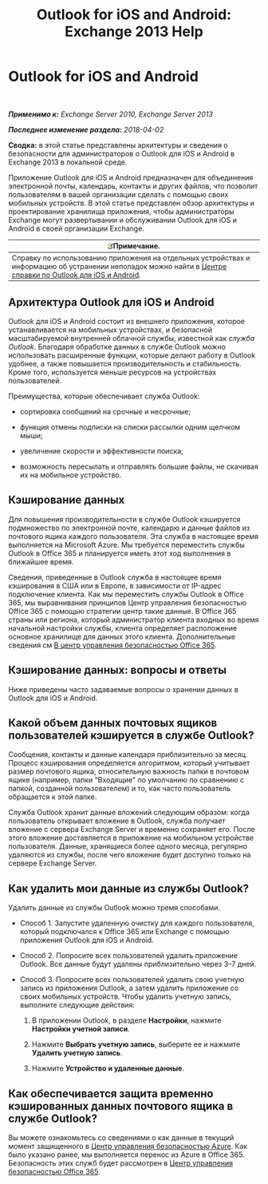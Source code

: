 ﻿---
title: 'Outlook for iOS and Android: Exchange 2013 Help'
TOCTitle: Outlook for iOS and Android
ms:assetid: 3a66817c-30da-4965-a6db-2955b5365b0f
ms:mtpsurl: https://technet.microsoft.com/ru-ru/library/Mt465744(v=EXCHG.150)
ms:contentKeyID: 70061290
ms.date: 05/22/2018
mtps_version: v=EXCHG.150
ms.translationtype: MT
---

# Outlook for iOS and Android

 

_**Применимо к:** Exchange Server 2010, Exchange Server 2013_

_**Последнее изменение раздела:** 2018-04-02_

**Сводка:**  в этой статье представлены архитектуры и сведения о безопасности для администраторов о Outlook для iOS и Android в Exchange 2013 в локальной среде.

Приложение Outlook для iOS и Android предназначен для объединения электронной почты, календарь, контакты и других файлов, что позволит пользователям в вашей организации сделать с помощью своих мобильных устройств. В этой статье представлен обзор архитектуры и проектирование хранилища приложения, чтобы администраторы Exchange могут развертывании и обслуживании Outlook для iOS и Android в своей организации Exchange.

<table>
<thead>
<tr class="header">
<th><img src="images/JJ126620.note(EXCHG.150).gif" title="Примечание" alt="Примечание" />Примечание.</th>
</tr>
</thead>
<tbody>
<tr class="odd">
<td>Справку по использованию приложения на отдельных устройствах и информацию об устранении неполадок можно найти в <a href="https://support.office.com/ru-ru/article/outlook-for-ios-and-android-help-center-cd84214e-a5ac-4e95-9ea3-e07f78d0cde6">Центре справки по Outlook для iOS и Android</a>.</td>
</tr>
</tbody>
</table>


## Архитектура Outlook для iOS и Android

Outlook для iOS и Android состоит из внешнего приложения, которое устанавливается на мобильных устройствах, и безопасной масштабируемой внутренней облачной службы, известной как *служба Outlook*. Благодаря обработке данных в службе Outlook можно использовать расширенные функции, которые делают работу в Outlook удобнее, а также повышается производительность и стабильность. Кроме того, используется меньше ресурсов на устройствах пользователей.

Преимущества, которые обеспечивает служба Outlook:

  - сортировка сообщений на срочные и несрочные;

  - функция отмены подписки на списки рассылки одним щелчком мыши;

  - увеличение скорости и эффективности поиска;

  - возможность пересылать и отправлять большие файлы, не скачивая их на мобильное устройство.

## Кэширование данных

Для повышения производительности в службе Outlook кэшируется подмножество по электронной почте, календарю и данные файлов из почтового ящика каждого пользователя. Эта служба в настоящее время выполняется на Microsoft Azure. Мы требуется переместить службы Outlook в Office 365 и планируется иметь этот ход выполнения в ближайшее время.

Сведения, приведенные в Outlook служба в настоящее время кэширования в США или в Европе, в зависимости от IP-адрес подключение клиента. Как мы переместить службы Outlook в Office 365, мы выравнивания принципов Центр управления безопасностью Office 365 с помощью стратегии центр такие данные. В Office 365 страны или региона, который администратор клиента входных во время начальной настройки службы, клиента определяет расположение основное хранилище для данных этого клиента. Дополнительные сведения см [В центр управления безопасностью Office 365](https://go.microsoft.com/fwlink/p/?linkid=525776).

## Кэширование данных: вопросы и ответы

Ниже приведены часто задаваемые вопросы о хранении данных в Outlook для iOS и Android.

## Какой объем данных почтовых ящиков пользователей кэшируется в службе Outlook?

Сообщения, контакты и данные календаря приблизительно за месяц. Процесс кэширования определяется алгоритмом, который учитывает размер почтового ящика, относительную важность папки в почтовом ящике (например, папки "Входящие" по умолчанию по сравнению с папкой, созданной пользователем) и то, как часто пользователь обращается к этой папке.

Служба Outlook хранит данные вложений следующим образом: когда пользователь открывает вложение в Outlook, служба получает вложение с сервера Exchange Server и временно сохраняет его. После этого вложение доставляется в приложение на мобильном устройстве пользователя. Данные, хранящиеся более одного месяца, регулярно удаляются из службы, после чего вложение будет доступно только на сервере Exchange Server.

## Как удалить мои данные из службы Outlook?

Удалить данные из службы Outlook можно тремя способами.

  - Способ 1. Запустите удаленную очистку для каждого пользователя, который подключался к Office 365 или Exchange с помощью приложения Outlook для iOS и Android.

  - Способ 2. Попросите всех пользователей удалить приложение Outlook. Все данные будут удалены приблизительно через 3–7 дней.

  - Способ 3. Попросите всех пользователей удалить свою учетную запись из приложения Outlook, а затем удалить приложение со своих мобильных устройств. Чтобы удалить учетную запись, выполните следующие действия:
    
    1.  В приложении Outlook, в разделе **Настройки**, нажмите **Настройки учетной записи**.
    
    2.  Нажмите **Выбрать учетную запись**, выберите ее и нажмите **Удалить учетную запись**.
    
    3.  Нажмите **Устройство и удаленные данные**.

## Как обеспечивается защита временно кэшированных данных почтового ящика в службе Outlook?

Вы можете ознакомьтесь со сведениями о как данные в текущий момент защищенного в [Центр управления безопасностью Azure](https://azure.microsoft.com/support/trust-center/). Как было указано ранее, мы выполняется перенос из Azure в Office 365. Безопасность этих служб будет рассмотрен в [Центр управления безопасностью Office 365](https://go.microsoft.com/fwlink/p/?linkid=525776).


